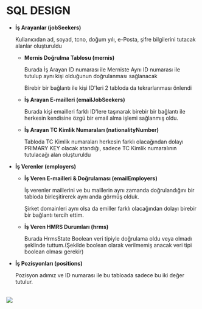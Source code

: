 <h1> SQL DESIGN </h1>

<ul>
  <li><b> İş Arayanlar (jobSeekers)</b></li> 
    <p>Kullanıcıdan ad, soyad, tcno, doğum yılı, e-Posta, şifre bilgilerini tutacak alanlar oluşturuldu</p>
    <ul>
      <li><b>Mernis Doğrulma Tablosu (mernis)</b></li>
      <p>Burada İş Arayan ID numarası ile Merniste Aynı ID numarası ile tutulup aynı kişi olduğunun doğrulanması sağlanacak</p>
      <p>Birebir bir bağlantı ile kişi ID'leri 2 tabloda da tekrarlanması önlendi</p>
      <li><b>İş Arayan E-mailleri (emailJobSeekers)</b></li>
      <p>Burada kişi emailleri farklı ID'lere taşınarak birebir bir bağlantı ile herkesin kendisine özgü bir email alma işlemi sağlanmış oldu.</p>
      <li><b>İş Arayan TC Kimlik Numaraları (nationalityNumber)</b></li>
      <p>Tabloda TC Kimlik numaraları herkesin farklı olacağından dolayı PRIMARY KEY olacak atandığı, sadece TC Kimlik numaralının tutulacağı alan oluşturuldu</p>
    </ul>  
  <li><b> İş Verenler (employers) </b></li> 
    <ul>
      <li><b>İş Veren E-mailleri & Doğrulaması (emailEmployers) </b></li>
      <p>İş verenler maillerini ve bu maillerin aynı zamanda doğrulandığını bir tabloda birleşitirerek aynı anda görmüş olduk. </p>
      <p>Şirket domainleri aynı olsa da emiller farklı olacağından dolayı birebir bir bağlantı tercih ettim.</p>
      <li><b>İş Veren HMRS Durumları (hrms) </b></li>
      <p> Burada HrmsState Boolean veri tipiyle doğrulama oldu veya olmadı şeklinde tuttum.(Şekilde boolean olarak verilmemiş anacak veri tipi boolean olması gerekir)</p>
    </ul> 
  <li><b> İş Pozisyonları (positions) </b></li> 
  <p>Pozisyon adımız ve ID numarası ile bu tabloada sadece bu iki değer tutulur.</p>
</ul> 
<br>  
<img src = "https://raw.githubusercontent.com/icanerdogan/JavaReactKamp/master/6%20-%20Çok%20Katmanlı%20Kurumsal%20Mimariler/ODEV/1%20-%20HRMS%20SQL%20Design/HRMS%20SQL%20DESIGN.PNG"></img>
